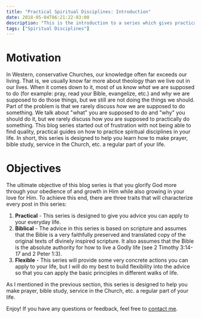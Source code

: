 ```yaml
---
title: "Practical Spiritual Disciplines: Introduction"
date: 2018-05-04T06:21:22-03:00
description: "This is the introduction to a series which gives practical steps for practicing the \"spiritual disciplines\" (activities like prayer, reading your Bible, serving the Church, etc). In this post, I lay out the motivation and objectives for this series."
tags: ["Spiritual Disciplines"]
---
```


# Motivation

In Western, conservative Churches, our knowledge often far exceeds our living. That is, we usually know far more about theology than we live out in our lives. When it comes down to it, most of us know *what* we are supposed to do (for example: pray, read your Bible, evangelize, etc.) and *why* we are supposed to do those things, but we still are not doing the things we should. Part of the problem is that we rarely discuss *how* we are supposed to do something. We talk about "what" you are supposed to do and "why" you should do it, but we rarely discuss how you are supposed to practically do something. This blog series started out of frustration with not being able to find quality, practical guides on how to practice spiritual disciplines in your life. In short, this series is designed to help you learn how to make prayer, bible study, service in the Church, etc. a regular part of your life.

# Objectives

The ultimate objective of this blog series is that you glorify God more through your obedience of and growth in Him while also growing in your love for Him. To achieve this end, there are three traits that will characterize every post in this series:

1. **Practical** - This series is designed to give you advice you can apply to your everyday life.
2. **Biblical** - The advice in this series is based on scripture and assumes that the Bible is a very faithfully preserved and translated copy of the original texts of divinely inspired scripture. It also assumes that the Bible is the absolute authority for how to live a Godly life (see 2 Timothy 3:14-*17* and 2 Peter 1:3).
3. **Flexible** - This series will provide some very concrete actions you can apply to your life, but I will do my best to build flexibility into the advice so that you can apply the basic principles in different walks of life.

As I mentioned in the previous section, this series is designed to help you make prayer, bible study, service in the Church, etc. a regular part of your life.

Enjoy! If you have any questions or feedback, feel free to <a href="mailto:floyd.hightower27@gmail.com">contact me</a>.
